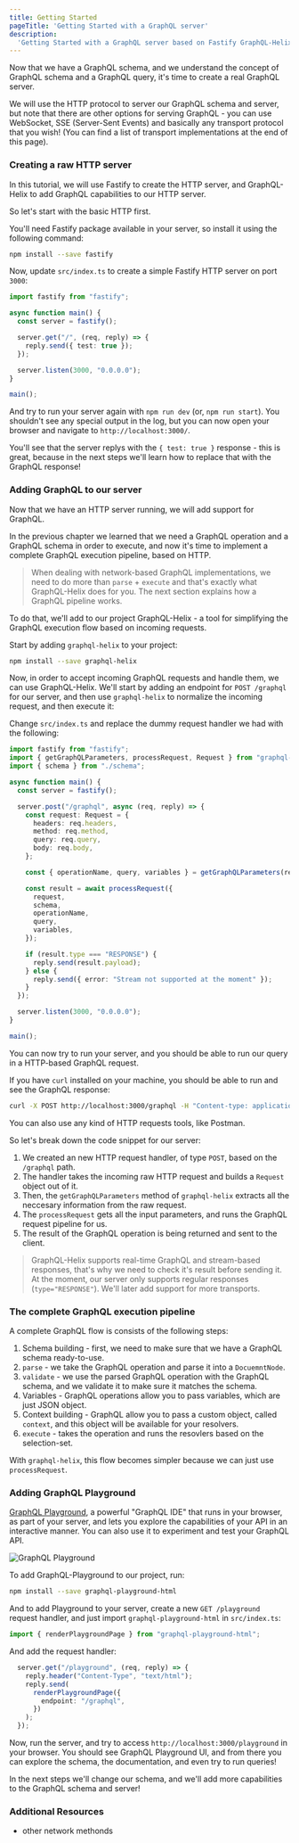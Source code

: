 ```yaml
---
title: Getting Started
pageTitle: 'Getting Started with a GraphQL server'
description:
  'Getting Started with a GraphQL server based on Fastify GraphQL-Helix'
---
```


Now that we have a GraphQL schema, and we understand the concept of GraphQL schema and a GraphQL query, it's time to create a real GraphQL server.

We will use the HTTP protocol to server our GraphQL schema and server, but note that there are other options for serving GraphQL - you can use WebSocket, SSE (Server-Sent Events) and basically any transport protocol that you wish! (You can find a list of transport implementations at the end of this page). 

### Creating a raw HTTP server

In this tutorial, we will use Fastify to create the HTTP server, and GraphQL-Helix to add GraphQL capabilities to our HTTP server.

So let's start with the basic HTTP first.

<Instruction>

You'll need Fastify package available in your server, so install it using the following command:

```bash
npm install --save fastify
```

Now, update `src/index.ts` to create a simple Fastify HTTP server on port `3000`: 

```ts
import fastify from "fastify";

async function main() {
  const server = fastify();

  server.get("/", (req, reply) => {
    reply.send({ test: true });
  });

  server.listen(3000, "0.0.0.0");
}

main();
```

And try to run your server again with `npm run dev` (or, `npm run start`). You shouldn't see any special output in the log, but you can now open your browser and navigate to `http://localhost:3000/`. 

You'll see that the server replys with the `{ test: true }` response - this is great, because in the next steps we'll learn how to replace that with the GraphQL response!

</Instruction>

### Adding GraphQL to our server

Now that we have an HTTP server running, we will add support for GraphQL. 

In the previous chapter we learned that we need a GraphQL operation and a GraphQL schema in order to execute, and now it's time to implement a complete GraphQL execution pipeline, based on HTTP. 

> When dealing with network-based GraphQL implementations, we need to do more than `parse` + `execute` and that's exactly what GraphQL-Helix does for you. The next section explains how a GraphQL pipeline works.

To do that, we'll add to our project GraphQL-Helix - a tool for simplifying the GraphQL execution flow based on incoming requests.

<Instruction>

Start by adding `graphql-helix` to your project:

```bash
npm install --save graphql-helix
```

</Instruction>

Now, in order to accept incoming GraphQL requests and handle them, we can use GraphQL-Helix. We'll start by adding an endpoint for `POST /graphql` for our server, and then use `graphql-helix` to normalize the incoming request, and then execute it: 

<Instruction>

Change `src/index.ts` and replace the dummy request handler we had with the following:

```ts
import fastify from "fastify";
import { getGraphQLParameters, processRequest, Request } from "graphql-helix";
import { schema } from "./schema";

async function main() {
  const server = fastify();

  server.post("/graphql", async (req, reply) => {
    const request: Request = {
      headers: req.headers,
      method: req.method,
      query: req.query,
      body: req.body,
    };

    const { operationName, query, variables } = getGraphQLParameters(request);

    const result = await processRequest({
      request,
      schema,
      operationName,
      query,
      variables,
    });

    if (result.type === "RESPONSE") {
      reply.send(result.payload);
    } else {
      reply.send({ error: "Stream not supported at the moment" });
    }
  });

  server.listen(3000, "0.0.0.0");
}

main();
```

You can now try to run your server, and you should be able to run our query in a HTTP-based GraphQL request. 

If you have `curl` installed on your machine, you should be able to run and see the GraphQL response:

```bash
curl -X POST http://localhost:3000/graphql -H "Content-type: application/json" --data-raw '{"query": "query { info }"}'
```

You can also use any kind of HTTP requests tools, like Postman. 

</Instruction>

So let's break down the code snippet for our server:

1. We created an new HTTP request handler, of type `POST`, based on the `/graphql` path. 
1. The handler takes the incoming raw HTTP request and builds a `Request` object out of it.
1. Then, the `getGraphQLParameters` method of `graphql-helix` extracts all the neccesary information from the raw request. 
1. The `processRequest` gets all the input parameters, and runs the GraphQL request pipeline for us.
1. The result of the GraphQL operation is being returned and sent to the client.  

> GraphQL-Helix supports real-time GraphQL and stream-based responses, that's why we need to check it's result before sending it. At the moment, our server only supports regular responses (`type="RESPONSE"`). We'll later add support for more transports.  

### The complete GraphQL execution pipeline

A complete GraphQL flow is consists of the following steps:

1. Schema building - first, we need to make sure that we have a GraphQL schema ready-to-use. 
1. `parse` - we take the GraphQL operation and parse it into a `DocuemntNode`.
1. `validate` - we use the parsed GraphQL operation with the GraphQL schema, and we validate it to make sure it matches the schema.
1. Variables - GraphQL operations allow you to pass variables, which are just JSON object. 
1. Context building - GraphQL allow you to pass a custom object, called `context`, and this object will be available for your resolvers. 
1. `execute` - takes the operation and runs the resovlers based on the selection-set.

With `graphql-helix`, this flow becomes simpler because we can just use `processRequest`.

### Adding GraphQL Playground

[GraphQL Playground](https://github.com/prisma-labs/graphql-playground), a powerful "GraphQL IDE" that runs in your browser, as part of your server, and lets you explore the capabilities of your API in an interactive manner. You can also use it to experiment and test your GraphQL API.

![GraphQL Playground](https://imgur.com/9RC6x9S.png)

<Instruction>

To add GraphQL-Playground to our project, run:

```bash
npm install --save graphql-playground-html
```

And to add Playground to your server, create a new `GET /playground` request handler, and just import `graphql-playground-html` in `src/index.ts`:

```ts
import { renderPlaygroundPage } from "graphql-playground-html";
```

And add the request handler:

```ts
  server.get("/playground", (req, reply) => {
    reply.header("Content-Type", "text/html");
    reply.send(
      renderPlaygroundPage({
        endpoint: "/graphql",
      })
    );
  });
```

Now, run the server, and try to access `http://localhost:3000/playground` in your browser. You should see GraphQL Playground UI, and from there you can explore the schema, the documentation, and even try to run queries! 

</Instruction>

In the next steps we'll change our schema, and we'll add more capabilities to the GraphQL schema and server!

### Additional Resources

* other network methonds

